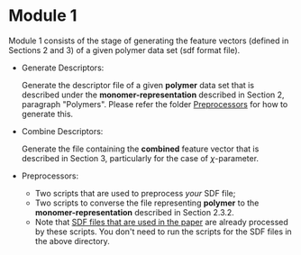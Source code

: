 # Module 1

Module 1 consists of the stage of generating the feature vectors (defined in Sections 2 and 3) of a given polymer data set (sdf format file).

- Generate Descriptors:
  
  Generate the descriptor file of a given **polymer** data set that is described under the **monomer-representation** described in Section 2, paragraph "Polymers". Please refer the folder [Preprocessors](./Preprocessors) for how to generate this.

- Combine Descriptors:
  
  Generate the file containing the **combined** feature vector that is described in Section 3, particularly for the case of $\chi$-parameter.
  
- Preprocessors:
  - Two scripts that are used to preprocess _your_ SDF file;
  - Two scripts to converse the file representing **polymer** to the **monomer-representation** described in Section 2.3.2.
  - Note that [SDF files that are used in the paper](../instances_for_paper) are already processed by these scripts. You don't need to run the scripts for the SDF files in the above directory. 

